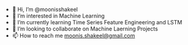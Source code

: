 - 👋 Hi, I’m @moonisshakeel
- 👀 I’m interested in Machine Learning
- 🌱 I’m currently learning Time Series Feature Engineering and LSTM
- 💞️ I’m looking to collaborate on Machine Laerning Projects
- 📫 How to reach me moonis.shakeel@gmail.com

<!---
moonisshakeel/moonisshakeel is a ✨ special ✨ repository because its `README.md` (this file) appears on your GitHub profile.
You can click the Preview link to take a look at your changes.
--->
